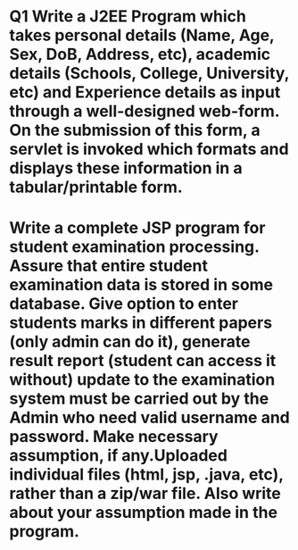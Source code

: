 # Q1 Write a J2EE Program which takes personal details (Name, Age, Sex, DoB, Address, etc), academic details (Schools, College, University, etc) and Experience details as input through a well-designed web-form. On the submission of this form, a servlet is invoked which formats and displays these information in a tabular/printable form.

# Write a complete JSP program for student examination processing. Assure that entire student examination data is stored in some database. Give option to enter students marks in different papers (only admin can do it), generate result report (student can access it without) update to the examination system must be carried out by the Admin who need valid username and password. Make necessary assumption, if any.Uploaded individual files (html, jsp, .java, etc), rather than a zip/war file. Also write about your assumption made in the program.
